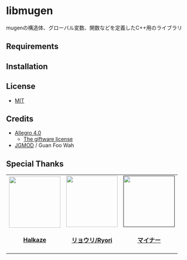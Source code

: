 libmugen
============================
mugenの構造体、グローバル変数、関数などを定義したC++用のライブラリ

## Requirements

## Installation

## License
* [MIT](LICENSE)

## Credits
- [Allegro 4.0](https://liballeg.org/)
    - [The giftware license](https://liballeg.org/license)
- [JGMOD](http://www.geocities.com/jeffery_guan/jgmod) / Guan Foo Wah

## Special Thanks
<table id='credit'>
<tr>
<td id='HalkazeMUGEN'>
<a href="https://github.com/HalkazeMUGEN">
    <img src="https://github.com/HalkazeMUGEN.png" width='140px'>
</a>
<h4 align='center'><a href='https://twitter.com/i/user/1411391549502492679'>Halkaze</a></h4>
</td>
<td id='Ryori514'>
<a href="https://github.com/Ryori514">
    <img src="https://github.com/Ryori514.png" width='140px'>
</a>
<h4 align='center'><a href='https://twitter.com/i/user/845146560887324673'>リョウリ/Ryori</a></h4>
</td>
<td id='Minor'>
<a href="">
    <img src="" width='140px'>
</a>
<h4 align='center'><a href='https://twitter.com/i/user/1185504247565058049'>マイナー</a></h4>
</td>
</tr>
</table>
